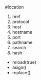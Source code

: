 #location

1. href
2. protocol
3. host
4. hostname
5. port
6. pathname
7. search
8. hash
*  reload(true)
*  asign()
*  replace()
